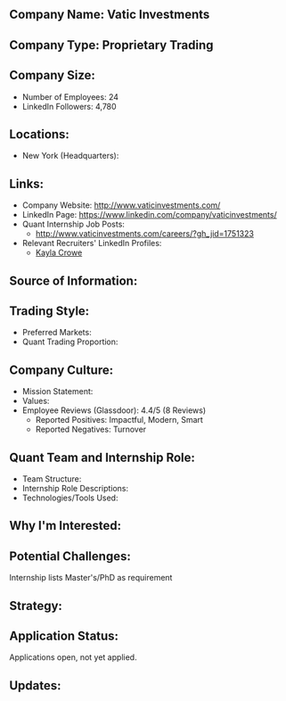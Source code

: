 ## Company Name: Vatic Investments

## Company Type: Proprietary Trading

## Company Size:
- Number of Employees: 24
- LinkedIn Followers: 4,780

## Locations:
- New York (Headquarters): 

## Links:
- Company Website: http://www.vaticinvestments.com/
- LinkedIn Page: https://www.linkedin.com/company/vaticinvestments/
- Quant Internship Job Posts: 
  - http://www.vaticinvestments.com/careers/?gh_jid=1751323
- Relevant Recruiters' LinkedIn Profiles: 
  - [Kayla Crowe](https://www.linkedin.com/in/kayla-crowe-76a17696/)

## Source of Information:

## Trading Style:
- Preferred Markets: 
- Quant Trading Proportion: 

## Company Culture:
- Mission Statement: 
- Values: 
- Employee Reviews (Glassdoor): 4.4/5 (8 Reviews)
  - Reported Positives: Impactful, Modern, Smart
  - Reported Negatives: Turnover

## Quant Team and Internship Role:
- Team Structure: 
- Internship Role Descriptions: 
- Technologies/Tools Used: 

## Why I'm Interested:

## Potential Challenges: 
Internship lists Master's/PhD as requirement

## Strategy:

## Application Status:
Applications open, not yet applied.

## Updates:
